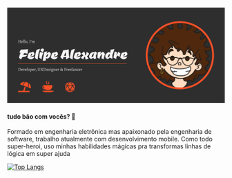 ![](https://github.com/felipeSima/felipeSima/blob/main/recursos/Group%209.png)

#### tudo bão com vocês? 👋
Formado em engenharia eletrônica mas apaixonado pela engenharia de software, trabalho atualmente com desenvolvimento mobile.
Como todo super-heroi, uso minhas habilidades mágicas pra transformas linhas de lógica em super ajuda

<!--
[![Anurag's GitHub stats](https://github-readme-stats.vercel.app/api?username=felipeSima&count_private=true&show_icons=true&title_color=f75026&bg_color=2e2e2e&text_color=f5f5f5&icon_color=f75026&hide=issues,contribs)
](https://github.com/anuraghazra/github-readme-stats)
-->
[![Top Langs](https://github-readme-stats.vercel.app/api/top-langs/?username=felipeSima&layout=compact&title_color=f75026&bg_color=2e2e2e&text_color=f5f5f5)](https://github.com/anuraghazra/github-readme-stats)

<!--
**felipeSima/felipeSima** is a ✨ _special_ ✨ repository because its `README.md` (this file) appears on your GitHub profile.

Here are some ideas to get you started:

- 🔭 I’m currently working on ...
- 🌱 I’m currently learning ...
- 👯 I’m looking to collaborate on ...
- 🤔 I’m looking for help with ...
- 💬 Ask me about ...
- 📫 How to reach me: ...
- 😄 Pronouns: ...
- ⚡ Fun fact: ...
-->
